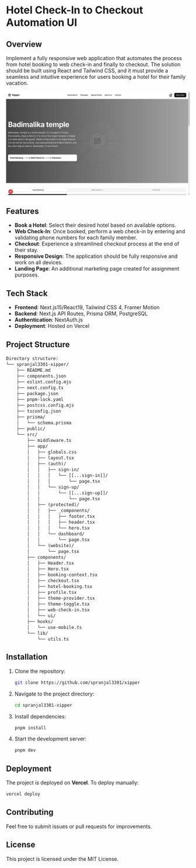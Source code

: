 # Hotel Check-In to Checkout Automation UI

## Overview
Implement a fully responsive web application that automates the process from hotel booking to web check-in and finally to checkout. The solution should be built using React and Tailwind CSS, and it must provide a seamless and intuitive experience for users booking a hotel for their family vacation.

![alt text](https://github.com/spranjal3301/xipper/blob/main/preview.png?raw=true)

## Features
- **Book a Hotel**: Select their desired hotel based on available options.
- **Web Check-In**: Once booked, perform a web check-in by entering and validating phone numbers for each family member.
- **Checkout**: Experience a streamlined checkout process at the end of their stay.
- **Responsive Design**: The application should be fully responsive and work on all devices.
- **Landing Page**: An additional marketing page created for assignment purposes.

## Tech Stack
- **Frontend**: Next.js15/React19, Tailwind CSS 4, Framer Motion
- **Backend**: Next.js API Routes, Prisma ORM, PostgreSQL
- **Authentication**: NextAuth.js
- **Deployment**: Hosted on Vercel

## Project Structure
```
Directory structure:
└── spranjal3301-xipper/
    ├── README.md
    ├── components.json
    ├── eslint.config.mjs
    ├── next.config.ts
    ├── package.json
    ├── pnpm-lock.yaml
    ├── postcss.config.mjs
    ├── tsconfig.json
    ├── prisma/
    │   └── schema.prisma
    ├── public/
    └── src/
        ├── middleware.ts
        ├── app/
        │   ├── globals.css
        │   ├── layout.tsx
        │   ├── (auth)/
        │   │   ├── sign-in/
        │   │   │   └── [[...sign-in]]/
        │   │   │       └── page.tsx
        │   │   └── sign-up/
        │   │       └── [[...sign-up]]/
        │   │           └── page.tsx
        │   ├── (protected)/
        │   │   ├── _components/
        │   │   │   ├── footer.tsx
        │   │   │   ├── header.tsx
        │   │   │   └── hero.tsx
        │   │   └── dashboard/
        │   │       └── page.tsx
        │   └── (website)/
        │       └── page.tsx
        ├── components/
        │   ├── Header.tsx
        │   ├── Hero.tsx
        │   ├── booking-context.tsx
        │   ├── checkout.tsx
        │   ├── hotel-booking.tsx
        │   ├── profile.tsx
        │   ├── theme-provider.tsx
        │   ├── theme-toggle.tsx
        │   ├── web-check-in.tsx
        │   └── ui/
        ├── hooks/
        │   └── use-mobile.ts
        └── lib/
            └── utils.ts

```

## Installation
1. Clone the repository:
   ```sh
   git clone https://github.com/spranjal3301/xipper
   ```
2. Navigate to the project directory:
   ```sh
   cd spranjal3301-xipper
   ```
3. Install dependencies:
   ```sh
   pnpm install
   ```
4. Start the development server:
   ```sh
   pnpm dev
   ```

## Deployment
The project is deployed on **Vercel**. To deploy manually:
```sh
vercel deploy
```

## Contributing
Feel free to submit issues or pull requests for improvements.

## License
This project is licensed under the MIT License.





